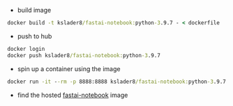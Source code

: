 - build image
```cmd
docker build -t kslader8/fastai-notebook:python-3.9.7 - < dockerfile
```
- push to hub
```cmd
docker login
docker push kslader8/fastai-notebook:python-3.9.7
```
- spin up a container using the image
```cmd
docker run -it --rm -p 8888:8888 kslader8/fastai-notebook:python-3.9.7
```
- find the hosted [fastai-notebook](https://hub.docker.com/repository/docker/kslader8/fastai-notebook) image
